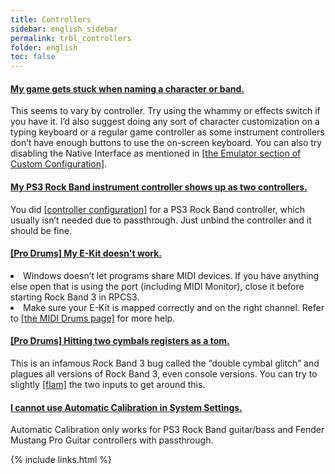 ```yaml
---
title: Controllers
sidebar: english_sidebar
permalink: trbl_controllers
folder: english
toc: false
---
```


<div class="panel-group" id="accordion">
                    <div class="panel panel-default">
                        <div class="panel-heading">
                            <h4 class="panel-title">
                                <a class="noCrossRef accordion-toggle" data-toggle="collapse" data-parent="#accordion" href="#my-game-gets-stuck-when-naming-a-character-or-band">My game gets stuck when naming a character or band.</a>
                            </h4>
                        </div>
                        <div id="my-game-gets-stuck-when-naming-a-character-or-band" class="panel-collapse collapse noCrossRef">
                            <div class="panel-body">
                                This seems to vary by controller. Try using the whammy or effects switch if you have it. I’d also suggest doing any sort of character customization on a typing keyboard or a regular game controller as some instrument controllers don’t have enough buttons to use the on-screen keyboard. You can also try disabling the Native Interface as mentioned in <a href="https://rb3pc.milohax.org/english/customconfiguration#emulator">[the Emulator section of Custom Configuration]</a>.
                            </div>
                        </div>
                    </div>
                    <!-- /.panel -->
                    <div class="panel panel-default">
                        <div class="panel-heading">
                            <h4 class="panel-title">
                                <a class="noCrossRef accordion-toggle" data-toggle="collapse" data-parent="#accordion" href="#my-ps3-rock-band-instrument-controller-shows-up-as-two-controlle">My PS3 Rock Band instrument controller shows up as two controllers.</a>
                            </h4>
                        </div>
                        <div id="my-ps3-rock-band-instrument-controller-shows-up-as-two-controlle" class="panel-collapse collapse noCrossRef">
                            <div class="panel-body">
                                You did <a href="https://rb3pc.milohax.org/english/controllers/">[controller configuration]</a> for a PS3 Rock Band controller, which usually isn’t needed due to passthrough. Just unbind the controller and it should be fine.
                            </div>
                        </div>
                    </div>
                    <!-- /.panel -->
                                        <div class="panel panel-default">
                        <div class="panel-heading">
                            <h4 class="panel-title">
                                <a class="noCrossRef accordion-toggle" data-toggle="collapse" data-parent="#accordion" href="#pro-drums-my-e-kit-doesnt-work">[Pro Drums] My E-Kit doesn't work.</a>
                            </h4>
                        </div>
                        <div id="pro-drums-my-e-kit-doesnt-work" class="panel-collapse collapse noCrossRef">
                            <div class="panel-body">
<li>Windows doesn’t let programs share MIDI devices. If you have anything else open that is using the port (including MIDI Monitor), close it before starting Rock Band 3 in RPCS3.</li>
<li>Make sure your E-Kit is mapped correctly and on the right channel. Refer to <a href="https://carlmylo.github.io/docu-rpcs3/ctrls_drums_midi">[the MIDI Drums page]</a> for more help.</li>
                            </div>
                        </div>
                    </div>
                    <!-- /.panel -->
                                        <div class="panel panel-default">
                        <div class="panel-heading">
                            <h4 class="panel-title">
                                <a class="noCrossRef accordion-toggle" data-toggle="collapse" data-parent="#accordion" href="#pro-drums-hitting-two-cymbals-registers-as-a-tom">[Pro Drums] Hitting two cymbals registers as a tom.</a>
                            </h4>
                        </div>
                        <div id="pro-drums-hitting-two-cymbals-registers-as-a-tom" class="panel-collapse collapse noCrossRef">
                            <div class="panel-body">
                                This is an infamous Rock Band 3 bug called the “double cymbal glitch” and plagues all versions of Rock Band 3, even console versions. You can try to slightly <a href="https://en.wikipedia.org/wiki/Drum_rudiment#Flam">[flam]</a> the two inputs to get around this.
                            </div>
                        </div>
                    </div>
                    <!-- /.panel -->
                                        <div class="panel panel-default">
                        <div class="panel-heading">
                            <h4 class="panel-title">
                                <a class="noCrossRef accordion-toggle" data-toggle="collapse" data-parent="#accordion" href="#i-cannot-use-automatic-calibration-in-system-settings">I cannot use Automatic Calibration in System Settings.</a>
                            </h4>
                        </div>
                        <div id="i-cannot-use-automatic-calibration-in-system-settings" class="panel-collapse collapse noCrossRef">
                            <div class="panel-body">
                                Automatic Calibration only works for PS3 Rock Band guitar/bass and Fender Mustang Pro Guitar controllers with passthrough.
                            </div>
                        </div>
                    </div>
                    <!-- /.panel -->
</div>
<!-- /.panel-group -->

{% include links.html %}